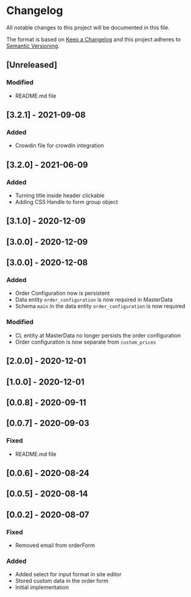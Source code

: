 # Changelog

All notable changes to this project will be documented in this file.

The format is based on [Keep a Changelog](http://keepachangelog.com/en/1.0.0/)
and this project adheres to [Semantic Versioning](http://semver.org/spec/v2.0.0.html).

## [Unreleased]

### Modified
- README.md file

## [3.2.1] - 2021-09-08

### Added
- Crowdin file for crowdin integration

## [3.2.0] - 2021-06-09

### Added
- Turning title inside header clickable
- Adding CSS Handle to form group object

## [3.1.0] - 2020-12-09

## [3.0.0] - 2020-12-09

## [3.0.0] - 2020-12-08
### Added
- Order Configuration now is persistent
- Data entity `order_configuration` is now required in MasterData
- Schema `main` in the data entity `order_configuration` is now required

### Modified
- CL entity at MasterData no longer persists the order configuration
- Order configuration is now separate from `custom_prices`

## [2.0.0] - 2020-12-01

## [1.0.0] - 2020-12-01

## [0.0.8] - 2020-09-11

## [0.0.7] - 2020-09-03
### Fixed
- README.md file

## [0.0.6] - 2020-08-24

## [0.0.5] - 2020-08-14

## [0.0.2] - 2020-08-07
### Fixed
- Removed email from orderForm

### Added

- Added select for input format in site editor
- Stored custom data in the order form
- Initial implementation

